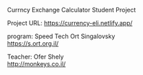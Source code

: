 Currncy Exchange Calculator Student Project <br/>

Project URL: https://currency-eli.netlify.app/ <br/>

program: Speed Tech Ort Singalovsky <br/>
https://s.ort.org.il/ <br/>

Teacher: Ofer Shely <br/>
http://monkeys.co.il/ <br/>
